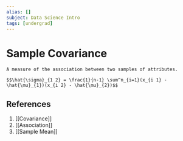 ```yaml
---
alias: []
subject: Data Science Intro
tags: [undergrad]
---
```

# Sample Covariance

```ad-note
A measure of the association between two samples of attributes.
```

```ad-math
$$\hat{\sigma}_{1 2} = \frac{1}{n-1} \sum^n_{i=1}(x_{i 1} - \hat{\mu}_{1})(x_{i 2} - \hat{\mu}_{2})$$
```

## References
1. [[Covariance]]
2. [[Association]]
3. [[Sample Mean]]